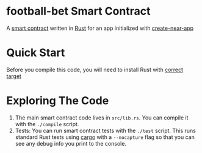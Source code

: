 football-bet Smart Contract
==================

A [smart contract] written in [Rust] for an app initialized with [create-near-app]


Quick Start
===========

Before you compile this code, you will need to install Rust with [correct target]


Exploring The Code
==================

1. The main smart contract code lives in `src/lib.rs`. You can compile it with
   the `./compile` script.
2. Tests: You can run smart contract tests with the `./test` script. This runs
   standard Rust tests using [cargo] with a `--nocapture` flag so that you
   can see any debug info you print to the console.


  [smart contract]: https://docs.near.org/docs/develop/contracts/overview
  [Rust]: https://www.rust-lang.org/
  [create-near-app]: https://github.com/near/create-near-app
  [correct target]: https://github.com/near/near-sdk-rs#pre-requisites
  [cargo]: https://doc.rust-lang.org/book/ch01-03-hello-cargo.html
